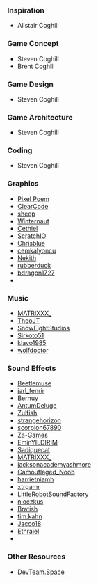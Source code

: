 ### Inspiration
- Alistair Coghill

### Game Concept
- Steven Coghill
- Brent Coghill

### Game Design
- Steven Coghill

### Game Architecture
- Steven Coghill

### Coding
- Steven Coghill

### Graphics
- [Pixel Poem](https://itch.io/profile/pixel-poem)
- [ClearCode](http://www.youtube.com/@ClearCode)
- [sheep](https://opengameart.org/users/sheep)
- [Winternaut](https://opengameart.org/users/winternaut)
- [Cethiel](https://opengameart.org/users/cethiel)
- [ScratchIO](https://opengameart.org/users/scratchio)
- [Chrisblue](https://opengameart.org/users/chrisblue)
- [cemkalyoncu](https://opengameart.org/users/cemkalyoncu)
- [Nekith](https://opengameart.org/users/nekith)
- [rubberduck](https://opengameart.org/users/rubberduck)
- [bdragon1727](https://bdragon1727.itch.io/)
- 
### Music
- [MATRIXXX_](https://freesound.org/people/MATRIXXX_/)
- [TheoJT](https://freesound.org/people/TheoJT/)
- [SnowFightStudios](https://freesound.org/people/SnowFightStudios/)
- [Sirkoto51](https://freesound.org/people/Sirkoto51/)
- [klavo1985](https://freesound.org/people/klavo1985/)
- [wolfdoctor](https://freesound.org/people/wolfdoctor/)

### Sound Effects
- [Beetlemuse](https://freesound.org/people/Beetlemuse/)
- [jarl_fenrir](https://freesound.org/people/jarl_fenrir/)
- [Bernuy](https://freesound.org/people/Bernuy/)
- [AntumDeluge](https://freesound.org/people/AntumDeluge/)
- [Zulfish](https://freesound.org/people/Zulfish/)
- [strangehorizon](https://freesound.org/people/strangehorizon/)
- [scorpion67890](https://freesound.org/people/scropion67890)
- [Za-Games](https://freesound.org/people/Za-Games/)
- [EminYILDIRIM](https://freesound.org/people/EminYILDIRIM/)
- [Sadiquecat](https://freesound.org/people/Sadiquecat/)
- [MATRIXXX_](https://freesound.org/people/MATRIXXX_/)
- [jacksonacademyashmore](https://freesound.org/people/jacksonacademyashmore/)
- [Camouflaged_Noob](https://freesound.org/people/Camouflaged_Noob/)
- [harrietniamh](https://freesound.org/people/harrietniamh/)
- [xtrgamr](https://freesound.org/people/xtrgamr/)
- [LittleRobotSoundFactory](https://freesound.org/people/LittleRobotSoundFactory/)
- [nioczkus](https://freesound.org/people/nioczkus/)
- [Bratish](https://freesound.org/people/Bratish/)
- [tim.kahn](https://freesound.org/people/tim.kahn/)
- [Jacco18](https://freesound.org/people/Jacco18/)
- [Ethraiel](https://freesound.org/people/Ethraiel/)
- 
### Other Resources
- [DevTeam.Space](https://devteam.space)